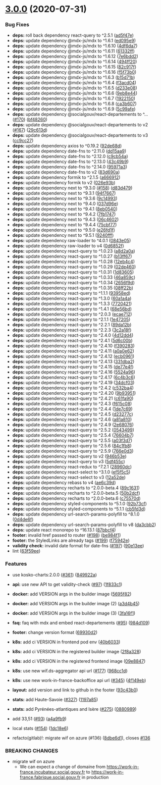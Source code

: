 # [3.0.0](https://github.com/SocialGouv/work-in-france/compare/v2.0.0...v3.0.0) (2020-07-31)


### Bug Fixes

* **deps:** roll back dependency react-query to ^2.5.1 ([ad5f47e](https://github.com/SocialGouv/work-in-france/commit/ad5f47e328fd10c1c3dbe3b140e36d593fa537ed))
* **deps:** update dependency @mdx-js/mdx to ^1.6.1 ([ed095e9](https://github.com/SocialGouv/work-in-france/commit/ed095e916ea0cc51353311092686a6f922128491))
* **deps:** update dependency @mdx-js/mdx to ^1.6.10 ([4df6da7](https://github.com/SocialGouv/work-in-france/commit/4df6da760f9b0204d908a6f50d7142a36e407249))
* **deps:** update dependency @mdx-js/mdx to ^1.6.11 ([61332ff](https://github.com/SocialGouv/work-in-france/commit/61332ff55c3a5f3da8681dcd8ad50a5a28636aae))
* **deps:** update dependency @mdx-js/mdx to ^1.6.12 ([7e6bdd2](https://github.com/SocialGouv/work-in-france/commit/7e6bdd25b3ba0445bf3335828a61262ad875720e))
* **deps:** update dependency @mdx-js/mdx to ^1.6.14 ([494ff20](https://github.com/SocialGouv/work-in-france/commit/494ff20c8d1b7c4d7bba4807e9720d2d49700b50))
* **deps:** update dependency @mdx-js/mdx to ^1.6.15 ([82c917f](https://github.com/SocialGouv/work-in-france/commit/82c917f727b064124f64d2656ab51f5ca681ac69))
* **deps:** update dependency @mdx-js/mdx to ^1.6.16 ([f5f73b0](https://github.com/SocialGouv/work-in-france/commit/f5f73b0e458da4119753d6ec8c2d2e040441df12))
* **deps:** update dependency @mdx-js/mdx to ^1.6.3 ([b15d71b](https://github.com/SocialGouv/work-in-france/commit/b15d71b8e979a55066a5545724a1fece3d8b0e3a))
* **deps:** update dependency @mdx-js/mdx to ^1.6.4 ([f3acd04](https://github.com/SocialGouv/work-in-france/commit/f3acd04922cd6320dbdb844c52c1a7023afb842b))
* **deps:** update dependency @mdx-js/mdx to ^1.6.5 ([d233e08](https://github.com/SocialGouv/work-in-france/commit/d233e08deff6297e7174fb10d290cd42efdf0aa7))
* **deps:** update dependency @mdx-js/mdx to ^1.6.6 ([9eb8e44](https://github.com/SocialGouv/work-in-france/commit/9eb8e44535d0c3e1b369c1e519cf641307b92759))
* **deps:** update dependency @mdx-js/mdx to ^1.6.7 ([1922150](https://github.com/SocialGouv/work-in-france/commit/19221507449249014491fa1d48db9e099272861b))
* **deps:** update dependency @mdx-js/mdx to ^1.6.8 ([ca3b607](https://github.com/SocialGouv/work-in-france/commit/ca3b6079b1bea6e66d78d0b5ef16b3997b9248cd))
* **deps:** update dependency @mdx-js/mdx to ^1.6.9 ([5c99afe](https://github.com/SocialGouv/work-in-france/commit/5c99afebbc569f0b97eb20a83d7e598830caf3d1))
* **deps:** update dependency @socialgouv/react-departements to ^… ([#170](https://github.com/SocialGouv/work-in-france/issues/170)) ([bf48260](https://github.com/SocialGouv/work-in-france/commit/bf48260bcbf753fcd86dbd2bb0001cd0d0d6668b))
* **deps:** update dependency @socialgouv/react-departements to v2 ([#167](https://github.com/SocialGouv/work-in-france/issues/167)) ([29c613d](https://github.com/SocialGouv/work-in-france/commit/29c613d14ebb7834a72063fefc8b5c8d1fb4623e))
* **deps:** update dependency @socialgouv/react-departements to v3 ([cc9cc27](https://github.com/SocialGouv/work-in-france/commit/cc9cc271cd7371e5dd174796eaaad44707dc87f5))
* **deps:** update dependency axios to ^0.19.2 ([92de68d](https://github.com/SocialGouv/work-in-france/commit/92de68ddd56d164895f10d98c5b9bdf6ab75ce39))
* **deps:** update dependency date-fns to ^2.11.0 ([dd15aa9](https://github.com/SocialGouv/work-in-france/commit/dd15aa9c563798d5ffe0bfce6fe9f4b35a3e8a81))
* **deps:** update dependency date-fns to ^2.12.0 ([c9cb54a](https://github.com/SocialGouv/work-in-france/commit/c9cb54a239403c11dbd0226321ceb3963cae0f0d))
* **deps:** update dependency date-fns to ^2.13.0 ([43c49b9](https://github.com/SocialGouv/work-in-france/commit/43c49b9d773dfb097af96186f72419e9837bc6db))
* **deps:** update dependency date-fns to ^2.14.0 ([95971a3](https://github.com/SocialGouv/work-in-france/commit/95971a30138a3554dbb6de7f1a68276c922fff42))
* **deps:** update dependency date-fns to v2 ([83d690a](https://github.com/SocialGouv/work-in-france/commit/83d690aa514245cb68a6c3de01eec8df59b9a70d))
* **deps:** update dependency formik to ^2.1.5 ([a666912](https://github.com/SocialGouv/work-in-france/commit/a6669121ef8cbe15fb5c3121d962ae24f3be2775))
* **deps:** update dependency formik to v2 ([026e93b](https://github.com/SocialGouv/work-in-france/commit/026e93b4332ba1c554d93646326afb5662c1ec0a))
* **deps:** update dependency next to ^9.3.0 ([#158](https://github.com/SocialGouv/work-in-france/issues/158)) ([d83d479](https://github.com/SocialGouv/work-in-france/commit/d83d479c187f3be2fc467e2a2fa301ca772e212e))
* **deps:** update dependency next to ^9.3.1 ([94f7667](https://github.com/SocialGouv/work-in-france/commit/94f76671838aa65c045a9c4a06c28797b1b558a1))
* **deps:** update dependency next to ^9.3.6 ([9c14993](https://github.com/SocialGouv/work-in-france/commit/9c1499355bc52866df26f3c81ba5a19587f76109))
* **deps:** update dependency next to ^9.4.0 ([037d96e](https://github.com/SocialGouv/work-in-france/commit/037d96ec19c45f75d56301441bed879959269178))
* **deps:** update dependency next to ^9.4.1 ([8eb0540](https://github.com/SocialGouv/work-in-france/commit/8eb054063d8ab332d2519eaf4566ce04116352f0))
* **deps:** update dependency next to ^9.4.2 ([7fb1747](https://github.com/SocialGouv/work-in-france/commit/7fb17476125cf33b2c05f38a0cdaa5ab872e565a))
* **deps:** update dependency next to ^9.4.3 ([06c4602](https://github.com/SocialGouv/work-in-france/commit/06c4602659f742f0eca02727607bd6cf9329c94c))
* **deps:** update dependency next to ^9.4.4 ([75cbf77](https://github.com/SocialGouv/work-in-france/commit/75cbf77fbb54208f03b8f2081186b7226676e0ee))
* **deps:** update dependency next to ^9.5.0 ([e26fd1f](https://github.com/SocialGouv/work-in-france/commit/e26fd1fc2bfcb8d0e116137511aeb55507ead8a0))
* **deps:** update dependency next to ^9.5.1 ([9240fff](https://github.com/SocialGouv/work-in-france/commit/9240fff579602785c91f01a40b1ce9bd5fec424b))
* **deps:** update dependency raw-loader to ^4.0.1 ([0843e05](https://github.com/SocialGouv/work-in-france/commit/0843e05531202ed14753ccf0a64db95c85183206))
* **deps:** update dependency raw-loader to v4 ([0d6852f](https://github.com/SocialGouv/work-in-france/commit/0d6852f7f0a8953df3828e313d446e28d0c3e8ce))
* **deps:** update dependency react-query to ^1.0.23 ([a8d2a0a](https://github.com/SocialGouv/work-in-france/commit/a8d2a0a59c86e3000cca441973266c214173c01e))
* **deps:** update dependency react-query to ^1.0.27 ([b13ff67](https://github.com/SocialGouv/work-in-france/commit/b13ff67c156ceb6f1fd7fac21e67b2bd3dc5ae7d))
* **deps:** update dependency react-query to ^1.0.28 ([12eb4c4](https://github.com/SocialGouv/work-in-france/commit/12eb4c4945f6f78209a95eb6369adf196f64cfae))
* **deps:** update dependency react-query to ^1.0.29 ([02de460](https://github.com/SocialGouv/work-in-france/commit/02de460998bc9a477c30b42e4b867f08ee6d99ad))
* **deps:** update dependency react-query to ^1.0.31 ([1d83605](https://github.com/SocialGouv/work-in-france/commit/1d83605754f8711ab39ca1a8660913344c996652))
* **deps:** update dependency react-query to ^1.0.33 ([46a859c](https://github.com/SocialGouv/work-in-france/commit/46a859cc435824d957ccfd8408d892c4fcfbd9d8))
* **deps:** update dependency react-query to ^1.0.34 ([2656f9d](https://github.com/SocialGouv/work-in-france/commit/2656f9d96eae83513c9d0bd67d0e06f58f4fc03b))
* **deps:** update dependency react-query to ^1.0.35 ([08ff22b](https://github.com/SocialGouv/work-in-france/commit/08ff22b9f86aacc396da263c8b3528b0ca55ce30))
* **deps:** update dependency react-query to ^1.1.1 ([93958ed](https://github.com/SocialGouv/work-in-france/commit/93958ede0e6fe3ffb9ba9e74e23ddfe66a13af5b))
* **deps:** update dependency react-query to ^1.3.0 ([60a1a4a](https://github.com/SocialGouv/work-in-france/commit/60a1a4ab1867f26ddd831063324a0e1684ed4574))
* **deps:** update dependency react-query to ^1.3.3 ([7720421](https://github.com/SocialGouv/work-in-france/commit/7720421423b359d71d62b404b5e44bbf4fd9a551))
* **deps:** update dependency react-query to ^1.4.1 ([68e56bd](https://github.com/SocialGouv/work-in-france/commit/68e56bdc9f22b27e9de22dd569abda86c52e09e2))
* **deps:** update dependency react-query to ^2.0.3 ([ecae712](https://github.com/SocialGouv/work-in-france/commit/ecae712dd357881f171b103a2688636015ea1d01))
* **deps:** update dependency react-query to ^2.1.1 ([1e47205](https://github.com/SocialGouv/work-in-france/commit/1e472059ba577785b42558860262aec23f8c90ff))
* **deps:** update dependency react-query to ^2.2.1 ([89da12b](https://github.com/SocialGouv/work-in-france/commit/89da12bcc35ee8ea52dc4939c3c354cc936509c3))
* **deps:** update dependency react-query to ^2.2.3 ([3c2a18f](https://github.com/SocialGouv/work-in-france/commit/3c2a18fb758e07a03babea35d5caa906ce1ca981))
* **deps:** update dependency react-query to ^2.4.0 ([4d12dd4](https://github.com/SocialGouv/work-in-france/commit/4d12dd4517c928ef40f2d8f7ce25b69da325adca))
* **deps:** update dependency react-query to ^2.4.1 ([5d6c00b](https://github.com/SocialGouv/work-in-france/commit/5d6c00b362a3366faa8b8f41a79bea9f48575567))
* **deps:** update dependency react-query to ^2.4.10 ([f390283](https://github.com/SocialGouv/work-in-france/commit/f39028379aca9aa3721e0c61d011b97e393eb5bc))
* **deps:** update dependency react-query to ^2.4.11 ([a0a0e62](https://github.com/SocialGouv/work-in-france/commit/a0a0e620f738c63bdb46987d7c9f549185db0004))
* **deps:** update dependency react-query to ^2.4.12 ([ecb0961](https://github.com/SocialGouv/work-in-france/commit/ecb0961d95c8cfa929215fbde9503fccc07ff078))
* **deps:** update dependency react-query to ^2.4.13 ([331dba2](https://github.com/SocialGouv/work-in-france/commit/331dba28dc836a2c65d652a612708e0baae3c748))
* **deps:** update dependency react-query to ^2.4.15 ([de77e4f](https://github.com/SocialGouv/work-in-france/commit/de77e4f17700c79e2396ac90a984ad351138d58a))
* **deps:** update dependency react-query to ^2.4.16 ([5524a96](https://github.com/SocialGouv/work-in-france/commit/5524a9611d41e90a2e6b630526893ad30f2dc3b7))
* **deps:** update dependency react-query to ^2.4.17 ([6c4b3c6](https://github.com/SocialGouv/work-in-france/commit/6c4b3c6d752d38024b12d69353b6775831fb8f38))
* **deps:** update dependency react-query to ^2.4.19 ([34dcf03](https://github.com/SocialGouv/work-in-france/commit/34dcf032d0ab73552e126ed53956f71f11c66425))
* **deps:** update dependency react-query to ^2.4.2 ([c532ba4](https://github.com/SocialGouv/work-in-france/commit/c532ba468d9037321778a8d2d51febd2cd982db2))
* **deps:** update dependency react-query to ^2.4.20 ([9b93951](https://github.com/SocialGouv/work-in-france/commit/9b93951caa4ad592d9025e0a45daf20aa029518c))
* **deps:** update dependency react-query to ^2.4.21 ([c61fa90](https://github.com/SocialGouv/work-in-france/commit/c61fa90bb8907a8e5e4f5db34da3aa93d997d687))
* **deps:** update dependency react-query to ^2.4.3 ([f615c08](https://github.com/SocialGouv/work-in-france/commit/f615c08a9a6283fb4c0fa7ddfae2e7e084411bb4))
* **deps:** update dependency react-query to ^2.4.4 ([1de7c69](https://github.com/SocialGouv/work-in-france/commit/1de7c69fefb68b3e1e9b25569cbd7c82404395b0))
* **deps:** update dependency react-query to ^2.4.5 ([d23277c](https://github.com/SocialGouv/work-in-france/commit/d23277c263aea80bc84ea72accb0e5f705000082))
* **deps:** update dependency react-query to ^2.4.6 ([a81a810](https://github.com/SocialGouv/work-in-france/commit/a81a81047995eb8463752c3db81df5e52efcbdcb))
* **deps:** update dependency react-query to ^2.4.9 ([2e68076](https://github.com/SocialGouv/work-in-france/commit/2e680761f665aa3b034ec8c051a332a2bc2cf2a5))
* **deps:** update dependency react-query to ^2.5.2 ([0543499](https://github.com/SocialGouv/work-in-france/commit/0543499c0feb913b96a561ef45ae514b1b292de2))
* **deps:** update dependency react-query to ^2.5.4 ([76604b7](https://github.com/SocialGouv/work-in-france/commit/76604b735d47a3fa601cc44341a67c6236242dc6))
* **deps:** update dependency react-query to ^2.5.5 ([a03f3d7](https://github.com/SocialGouv/work-in-france/commit/a03f3d79d9e99a99f098af33a0cbad68d1f86c78))
* **deps:** update dependency react-query to ^2.5.6 ([84c1fb8](https://github.com/SocialGouv/work-in-france/commit/84c1fb88ff60e1049c4fdd2349d1f940bef2f326))
* **deps:** update dependency react-query to ^2.5.9 ([766e0d3](https://github.com/SocialGouv/work-in-france/commit/766e0d3905053ebd7e90b0546f9f9c5fe29e6cdc))
* **deps:** update dependency react-query to v2 ([946b53e](https://github.com/SocialGouv/work-in-france/commit/946b53e1b3c6e3c9a2e2b37b82618f0d16607f3b))
* **deps:** update dependency react-query to v3 ([5df455c](https://github.com/SocialGouv/work-in-france/commit/5df455c732d12822d71b26b4fcfdb54ac2e30a75))
* **deps:** update dependency react-redux to ^7.2.1 ([28960dc](https://github.com/SocialGouv/work-in-france/commit/28960dc2519ce3ec56aa79f9b3d69718662d23f9))
* **deps:** update dependency react-select to ^3.1.0 ([ef5f5c5](https://github.com/SocialGouv/work-in-france/commit/ef5f5c552dd65a90d92f6244813a1feb2514c9d3))
* **deps:** update dependency react-select to v3 ([12a52de](https://github.com/SocialGouv/work-in-france/commit/12a52defe98d042086da1e62f4bba829b69528fe))
* **deps:** update dependency rebass to v4 ([ae6c39d](https://github.com/SocialGouv/work-in-france/commit/ae6c39dd83e66d4e92e27e89a2f4559e3868b6da))
* **deps:** update dependency recharts to ^2.0.0-beta.4 ([89c1631](https://github.com/SocialGouv/work-in-france/commit/89c16314ba7e1ae321816732c83f1e52c84f6195))
* **deps:** update dependency recharts to ^2.0.0-beta.5 ([50b2dcf](https://github.com/SocialGouv/work-in-france/commit/50b2dcf99dd1dc4a518a44a5be622377927555c9))
* **deps:** update dependency recharts to ^2.0.0-beta.6 ([c75570d](https://github.com/SocialGouv/work-in-france/commit/c75570d1ac9d8c88810bc7bb0da42cd9be151807))
* **deps:** update dependency styled-components to ^5.1.0 ([92b73cf](https://github.com/SocialGouv/work-in-france/commit/92b73cf307e274499b2cb6a69c96bb8ab4664bc4))
* **deps:** update dependency styled-components to ^5.1.1 ([cb5fd3d](https://github.com/SocialGouv/work-in-france/commit/cb5fd3dbf944c6b4081671598444c96c5f9bc59d))
* **deps:** update dependency url-search-params-polyfill to ^8.1.0 ([0d4de6f](https://github.com/SocialGouv/work-in-france/commit/0d4de6fa6bf44b9d58879962926ccdb52d18fe05))
* **deps:** update dependency url-search-params-polyfill to v8 ([da3cbb2](https://github.com/SocialGouv/work-in-france/commit/da3cbb27e6b55373b56a2b0bd41fe3affc424e8a))
* **deps:** update react monorepo to ^16.13.1 ([87bbcf4](https://github.com/SocialGouv/work-in-france/commit/87bbcf4d82866db8b12d25d085136cefcf619046))
* **footer:** invalid href passed to router ([#198](https://github.com/SocialGouv/work-in-france/issues/198)) ([be984f1](https://github.com/SocialGouv/work-in-france/commit/be984f1f4e9694cccf009444bab5ed5569393ac2))
* **footer:** the StyledLinks are already  tags ([#199](https://github.com/SocialGouv/work-in-france/issues/199)) ([f75942e](https://github.com/SocialGouv/work-in-france/commit/f75942e4242cb116577536ad1bf0e5f74d0f138a))
* **validity check:** invalid date format for date-fns ([#197](https://github.com/SocialGouv/work-in-france/issues/197)) ([90e13ee](https://github.com/SocialGouv/work-in-france/commit/90e13eee789c9f19cc106e401a447698c0738565))
* lint ([63f59ee](https://github.com/SocialGouv/work-in-france/commit/63f59ee4ce8d269fd08552674d6036c1f4448a74))


### Features

* use kosko-charts:2.0.0 ([#361](https://github.com/SocialGouv/work-in-france/issues/361)) ([849922a](https://github.com/SocialGouv/work-in-france/commit/849922ae5adf3be467f032cbc843ab5227d37793))
* **api:** use new API to get validity-check ([#97](https://github.com/SocialGouv/work-in-france/issues/97)) ([1f833c1](https://github.com/SocialGouv/work-in-france/commit/1f833c15ee87539f7f1a2f4a5325915af6e529f2))
* **docker:** add VERSION args in the builder image ([5695f82](https://github.com/SocialGouv/work-in-france/commit/5695f82099dc0175904133074021fd99027816dc))
* **docker:** add VERSION args in the builder image (2) ([a3d4b45](https://github.com/SocialGouv/work-in-france/commit/a3d4b450575751ec1aba67740878881e2a49fddb))
* **docker:** add VERSION args in the builder image (3) ([3fa16f1](https://github.com/SocialGouv/work-in-france/commit/3fa16f1ee80451fc5481e4c039a2269b46d8ed86))
* **faq:** faq with mdx and embed react-departements ([#95](https://github.com/SocialGouv/work-in-france/issues/95)) ([984d109](https://github.com/SocialGouv/work-in-france/commit/984d1095eddb46ed380c76db598ff8b49bd5c3ca))
* **footer:** change version format ([69930d2](https://github.com/SocialGouv/work-in-france/commit/69930d2b0afd67222a213d4ebe3115ae2f895bf4))
* **k8s:** add ci VERSION in frontend pod env ([40b6033](https://github.com/SocialGouv/work-in-france/commit/40b60335c6fe2a7f72b558426d0a2b10cafe357d))
* **k8s:** add ci VERSION in the registered builder image ([2f8a328](https://github.com/SocialGouv/work-in-france/commit/2f8a328b4d9ae35b63a3c67d0a591e843641e393))
* **k8s:** add ci VERSION in the registered frontend image ([09e8847](https://github.com/SocialGouv/work-in-france/commit/09e8847a5bd52263f72e084da97e781eed1f8c49))
* **k8s:** use new wif.ds-aggregator api url ([#177](https://github.com/SocialGouv/work-in-france/issues/177)) ([968cc1d](https://github.com/SocialGouv/work-in-france/commit/968cc1dcc093c0885cf508b145ecb6d6156ecc77))
* **k8s:** use new work-in-france-backoffice api url ([#345](https://github.com/SocialGouv/work-in-france/issues/345)) ([4f149eb](https://github.com/SocialGouv/work-in-france/commit/4f149eb69c38bebb5abef3fdd957b80ade17a855))
* **layout:** add version and link to github in the footer ([93c43b0](https://github.com/SocialGouv/work-in-france/commit/93c43b0038dc457358b71fc26fdd98d36f0e23a5))
* **stats:** add Haute-Savoie ([#327](https://github.com/SocialGouv/work-in-france/issues/327)) ([1197a85](https://github.com/SocialGouv/work-in-france/commit/1197a8535c2b8547c7ed93a58b536ef7b7fcf572))
* **stats:** add Pyrénées-atlantiques and Isère ([#275](https://github.com/SocialGouv/work-in-france/issues/275)) ([0880989](https://github.com/SocialGouv/work-in-france/commit/0880989d792d3f7924b6f7d6ac526aae5f0ac49e))
* add 33,51 ([#93](https://github.com/SocialGouv/work-in-france/issues/93)) ([a4a9fb9](https://github.com/SocialGouv/work-in-france/commit/a4a9fb9465cfdb04f99b1e5b2f5a78ee4eb35a17))
* local stats ([#154](https://github.com/SocialGouv/work-in-france/issues/154)) ([1dc18e6](https://github.com/SocialGouv/work-in-france/commit/1dc18e67bc95d92bb989ac2f063969a6a2117e82))


* refacto(gitlab)!: migrate wif on azure (#136) ([8dbe6d1](https://github.com/SocialGouv/work-in-france/commit/8dbe6d10ef01c545692c352c76d757c37a5d0659)), closes [#136](https://github.com/SocialGouv/work-in-france/issues/136)


### BREAKING CHANGES

* migrate wif on azure
    - We can expect a change of domaine from https://work-in-france.incubateur.social.gouv.fr to https://work-in-france.fabrique.social.gouv.fr in production
